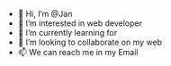 - 👋 Hi, I’m @Jan
- 👀 I’m interested in web developer
- 🌱 I’m currently learning for 
- 💞️ I’m looking to collaborate on my web
- 📫 We can reach me in my Email

<!---
Jan0820/Jan0820 is a ✨ special ✨ repository because its `README.md` (this file) appears on your GitHub profile.
You can click the Preview link to take a look at your changes.
--->
